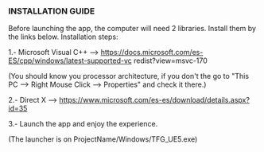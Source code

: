 ### INSTALLATION GUIDE


Before launching the app, the computer will need 2 libraries. Install them by the links below. Installation steps: 

1.- Microsoft Visual C++ --> https://docs.microsoft.com/es-ES/cpp/windows/latest-supported-vc redist?view=msvc-170 

(You should know you processor architecture, if you don't the go to "This PC --> Right  Mouse Click --> Properties" and check it there.) 

2.- Direct X --> https://www.microsoft.com/es-es/download/details.aspx?id=35 

3.- Launch the app and enjoy the experience. 

(The launcher is on ProjectName/Windows/TFG_UE5.exe) 

